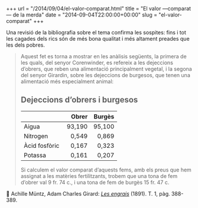 +++
url = "/2014/09/04/el-valor-comparat.html"
title = "El valor —comparat— de la merda"
date = "2014-09-04T22:00:00+00:00"
slug = "el-valor-comparat"
+++

Una revisió de la bibliografia sobre el tema confirma les sospites: fins i tot les cagades dels rics són de més bona qualitat i més altament preades que les dels pobres.

> Aquest fet es torna a mostrar en les anàlisis següents, la primera de les quals, del senyor Corenwinder, es refereix a les dejeccions d’obrers, que reben una alimentació principalment vegetal, i la segona del senyor Girardin, sobre les dejeccions de burgesos, que tenen una alimentació més especialment animal:
> 
> ## Dejeccions d’obrers i burgesos
>
>  <table>
>    <thead>
>      <tr>
>        <th> </th>
>        <th style="text-align: right">Obrer</th>
>        <th style="text-align: right">Burgès</th>
>      </tr>
>    </thead>
>    <tbody>
>      <tr>
>        <td>Aigua</td>
>        <td style="text-align: right"> 93,190</td>
>        <td style="text-align: right">95,100</td>
>      </tr>
>      <tr>
>        <td>Nitrogen</td>
>        <td style="text-align: right">0,549</td>
>        <td style="text-align: right"> 0,869</td>
>      </tr>
>      <tr>
>        <td>Àcid fosfòric</td>
>        <td style="text-align: right"> 0,167</td>
>        <td style="text-align: right">0,323</td>
>      </tr>
>      <tr>
>        <td>Potassa</td>
>        <td style="text-align: right">0,161</td>
>        <td style="text-align: right">0,207</td>
>      </tr>
>    </tbody>
>  </table>
> 
> Si calculem el valor comparat d’aquests fems, amb els preus que hem assignat a les matèries fertilitzants, trobem que una tona de fem d’obrer val 9 fr. 74 c., i una tona de fem de burgès 15 fr. 47 c.

📖 Achille Müntz, Adam Charles Girard: [*Les engrais*](http://archive.org/details/lesengrais02giragoog) (1891). T. 1, pàg. 388-389.

